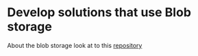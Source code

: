 # Develop solutions that use Blob storage

About the blob storage look at to this [repository](https://github.com/Memal7/az-storage/)


